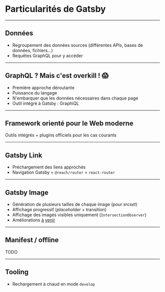 # Particularités de Gatsby

---

## Données

- Regroupement des données sources (différentes APIs, bases de données, fichiers...)
- Requêtes GraphQL pour y accéder

---

## GraphQL ? Mais c'est overkill ! 😱

- Première approche déroutante
- Puissance du langage
- N'embarquer que les données nécessaires dans chaque page
- Outil intégré à Gatsby : GraphiQL

---

## Framework orienté pour le Web moderne

Outils intégrés + plugins officiels pour les cas courants

---

## Gatsby Link

- Préchargement des liens approchés
- Navigation Gatsby = `@reach/router` = `react-router`

---

## Gatsby Image

- Génération de plusieurs tailles de chaque image (pour _srcset_)
- Affichage progressif (_placeholder_ + transition)
- Affichage des images visibles uniquement (`IntersectionObserver`)
- Améliorations [à](https://www.linkedin.com/posts/sebastienlorber_reactjs-gatsby-nextjs-activity-6618796398550765568-HTVQ) [venir](https://gist.github.com/sidharthachatterjee/e0c961fd92ce287dc020939037b915ce)

---

## Manifest / offline

TODO

---

## Tooling

- Rechargement à chaud en mode `develop`
